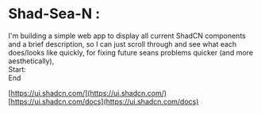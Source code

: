 # Shad-Sea-N : 
I'm building a simple web app to display all current ShadCN components and a brief description, so I can just scroll through and see what each does/looks like quickly, for fixing future seans problems quicker (and more aesthetically),</br>
Start: </br>
End </br>

[https://ui.shadcn.com/](https://ui.shadcn.com/) </br>
[https://ui.shadcn.com/docs](https://ui.shadcn.com/docs) </br>

